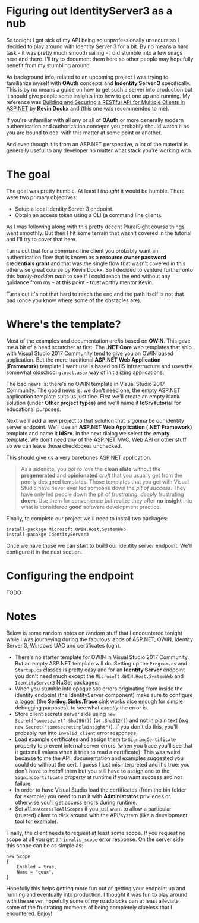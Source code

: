 # Figuring out IdentityServer3 as a nub
So tonight I got sick of my API being so unprofessionally unsecure so I decided to play around with Identity Server 3 for a bit. By no means a hard task - it was pretty much smooth sailing - I did stumble into a few snags here and there. I'll try to document them here so other people may hopefully benefit from my stumbling around.

As background info, related to an upcoming project I was trying to familiarize myself with **OAuth** concepts and **Indentity Server 3** specifically. This is by no means a guide on how to get such a server into production but it should give people some insights into how to get one up and running. My reference was [Building and Securing a RESTful API for Multiple Clients in ASP.NET](https://app.pluralsight.com/library/courses/building-securing-restful-api-aspdotnet/table-of-contents) by **Kevin Dockx** and (this one was recommended to me). 

If you're unfamiliar with all any or all of **OAuth** or more generally modern authentication and authorization concepts you probably should watch it as you are bound to deal with this matter at some point or another.

And even though it is from an ASP.NET perspective, a lot of the material is generally useful to any developer no matter what stack you're working with.

# The goal
The goal was pretty humble. At least I *thought* it would be humble. There were two primary objectives:

* Setup a local Identity Server 3 endpoint.
* Obtain an access token using a CLI (a command line client).

As I was following along with this pretty decent PluralSight course things went smoothly. But then I hit some terrain that wasn't covered in the tutorial and I'll try to cover that here.

Turns out that for a command line client you probably want an authentication flow that is known as a **resource owner password credentials grant** and that was the single flow that wasn't covered in this otherwise great course by Kevin Dockx. So I decided to venture further onto this *barely-trodden path* to see if I could reach the end without any guidance from my - at this point - trustworthy mentor Kevin. 

Turns out it's not that hard to reach the end and the path itself is not that bad (once you know where some of the obstacles are).

# Where's the template?
Most of the examples and documentation are/is based on **OWIN**. This gave me a bit of a head scratcher at first. The **.NET Core** web templates that ship with Visual Studio 2017 Community tend to give you an OWIN based application. But the more traditional **ASP.NET Web Application** (**Framework**) template I want use is based on IIS infrastructure and uses the somewhat oldschool `global.asax` way of initializing applications.

The bad news is: there's no OWIN template in Visual Studio 2017 Community. The good news is: we don't need one, the empty ASP.NET application template suits us just fine. First we'll create an empty blank solution (under **Other project types**) and we'll name it **IdSrvTutorial** for educational purposes.

Next we'll **add** a new project to that solution that is gonna be our identity server endpoint. We'll use an **ASP.NET Web Application (.NET Framework)** template and name it **IdSrv**. In the next dialog we select the **empty** template. We don't need any of the ASP.NET MVC, Web API or other stuff so we can leave those checkboxes unchecked.

This should give us a very barebones ASP.NET application. 

> As a sidenote, you *got to love* the **clean slate** without the **pregenerated** and **opinionated** *cruft* that you usually get from the poorly designed templates. Those templates that you get with Visual Studio have never ever led someone down the *pit of success*. They have only led people down the pit of *frustrating*, *deeply* frustrating **doom**. Use them for convenience but realize they offer **no insight** into what is considered **good** software development practice.

Finally, to complete our project we'll need to install two packages:

    install-package Microsoft.OWIN.Host.SystemWeb
    install-pacakge IdentityServer3

Once we have those we can start to build our identity server endpoint. We'll configure it in the next section.

# Configuring the endpoint
TODO

# Notes
Below is some random notes on random stuff that I encountered tonight while I was journeying during the fabulous lands of ASP.NET, OWIN, Identity Server 3, Windows UAC and certificates (ugh).

* There's no starter template for OWIN in Visual Studio 2017 Community. But an empty ASP.NET template will do. Setting up the `Program.cs` and `Startup.cs` 
classes is pretty easy and for an **Identity Server** endpoint you don't need much except the `Microsoft.OWIN.Host.SystemWeb` and `IdentityServer3` NuGet packages.
* When you stumble into opaque `500` errors originating from inside the identity  endpoint (the IdentityServer component) make sure to configure a logger (the **Serilog.Sinks.Trace** sink works nice enough for simple debugging purposes).
to see what *exactly* the error is. 
* Store client secrets server side using `new Secret("somesecret".Sha256())` (or `.Sha512()`) 
and not in plain text (e.g. `new Secret("somesecretinplainsight")`). If you don't do this, you'll probably run into `invalid_client` error responses.
* Load example certificates and assign them to `SigningCertificate` property to prevent internal server errors (when you trace you'll see that it gets null values when it tries to read a certificate). This was weird because to me the API, documentation and examples suggested you could do without the cert. I guess I just misinterpreted and it's true: you don't have to *install* them but you still have to assign one to the `SigningCertificate` property at runtime if you want success and not failure.
* In order to have Visual Studio load the certificates (from the bin folder for example) you need to run it with **Administrator** privileges or otherwise you'll get access errors during runtime.
* Set `AllowAccessToAllScopes` if you just want to allow a particular (trusted) client to 
dick around with the API/system (like a development tool for example).

Finally, the client needs to request at least some scope. If you request no scope at all you get an `invalid_scope` error response. On the server side this scope can be as simple as:

    new Scope
    {
        Enabled = true,
        Name = "quux",
    }

Hopefully this helps getting more fun out of getting your endpoint up and running and eventually into production. I thought it was fun to play around with the server, hopefully some of my roadblocks can at least alleviate some of the frustrating moments of being completely clueless that I enountered. Enjoy!